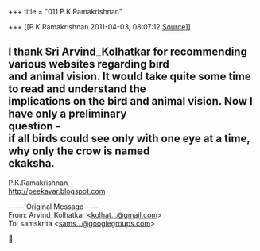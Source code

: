 +++
title = "011 P.K.Ramakrishnan"

+++
[[P.K.Ramakrishnan	2011-04-03, 08:07:12 [Source](https://groups.google.com/g/samskrita/c/Pe7RccLbuoU)]]



I thank Sri Arvind_Kolhatkar for recommending various websites regarding bird  
and animal vision. It would take quite some time to read and understand the  
implications on the bird and animal vision. Now I have only a preliminary  
question -  
if all birds could see only with one eye at a time, why only the crow is named  
ekaksha.  
-----------------------------------  
P.K.Ramakrishnan  
<http://peekayar.blogspot.com>

----- Original Message ----  
From: Arvind_Kolhatkar \<[kolhat...@gmail.com]()\>  
To: samskrita \<[sams...@googlegroups.com]()\>  



